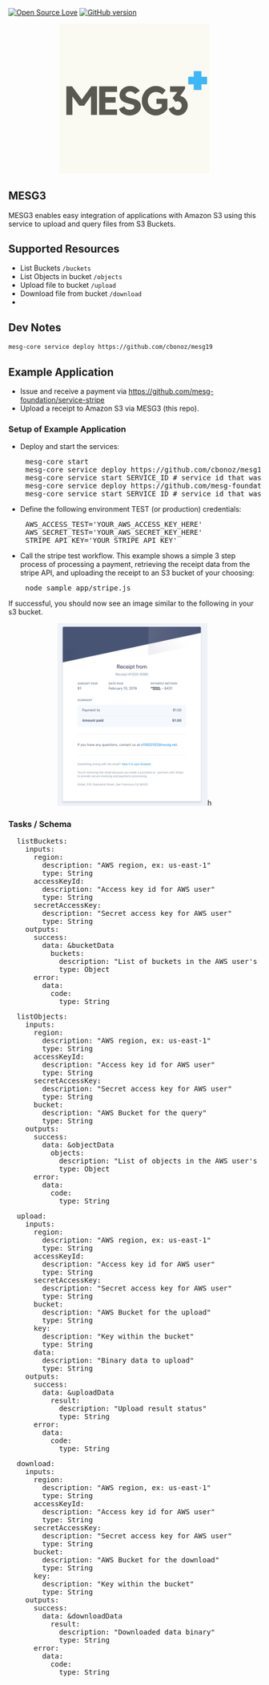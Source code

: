[![Open Source Love](https://badges.frapsoft.com/os/mit/mit.svg?v=102)](https://github.com/ellerbrock/open-source-badge/)
[![GitHub version](https://badge.fury.io/gh/boennemann%2Fbadges.svg)](http://badge.fury.io/gh/boennemann%2Fbadges)

<div align="center">
    <img width="300" src="./img/mesg3.png"/>
</div>

MESG3
---

MESG3 enables easy integration of applications with Amazon S3 using this service to upload and query files from S3 Buckets.

## Supported Resources
* List Buckets `/buckets`
* List Objects in bucket `/objects`
* Upload file to bucket `/upload`
* Download file from bucket `/download`
* 
## Dev Notes
```bash
mesg-core service deploy https://github.com/cbonoz/mesg19
```

## Example Application
* Issue and receive a payment via https://github.com/mesg-foundation/service-stripe
* Upload a receipt to Amazon S3 via MESG3 (this repo).

### Setup of Example Application

* Deploy and start the services:
<pre>
    mesg-core start
    mesg-core service deploy https://github.com/cbonoz/mesg19
    mesg-core service start SERVICE_ID # service id that was just printed after the deploy.
    mesg-core service deploy https://github.com/mesg-foundation/service-stripe
    mesg-core service start SERVICE_ID # service id that was just printed after the deploy.
</pre>

* Define the following environment TEST (or production) credentials:
<pre>
    AWS_ACCESS_TEST='YOUR_AWS_ACCESS_KEY_HERE'
    AWS_SECRET_TEST='YOUR_AWS_SECRET_KEY_HERE'
    STRIPE_API_KEY='YOUR_STRIPE_API_KEY'
</pre>

* Call the stripe test workflow. This example shows a simple 3 step process of processing a payment, retrieving the receipt data from the stripe API, and uploading the receipt to an S3 bucket of your choosing:
<pre>
    node sample_app/stripe.js
</pre>

If successful, you should now see an image similar to the following in your s3 bucket.

<div align="center">
    <img width="300" src="./img/sample_receipt.png"/>h
</div>

### Tasks / Schema

<pre>
  listBuckets:
    inputs:
      region:
        description: "AWS region, ex: us-east-1"
        type: String
      accessKeyId:
        description: "Access key id for AWS user"
        type: String
      secretAccessKey:
        description: "Secret access key for AWS user"
        type: String
    outputs:
      success:
        data: &bucketData
          buckets:
            description: "List of buckets in the AWS user's region"
            type: Object
      error:
        data:
          code:
            type: String
</pre>
<pre>
  listObjects:
    inputs:
      region:
        description: "AWS region, ex: us-east-1"
        type: String
      accessKeyId:
        description: "Access key id for AWS user"
        type: String
      secretAccessKey:
        description: "Secret access key for AWS user"
        type: String
      bucket:
        description: "AWS Bucket for the query"
        type: String
    outputs:
      success:
        data: &objectData
          objects:
            description: "List of objects in the AWS user's bucket (up to 1000 items)"
            type: Object
      error:
        data:
          code:
            type: String
</pre>
<pre>
  upload:
    inputs:
      region:
        description: "AWS region, ex: us-east-1"
        type: String
      accessKeyId:
        description: "Access key id for AWS user"
        type: String
      secretAccessKey:
        description: "Secret access key for AWS user"
        type: String
      bucket:
        description: "AWS Bucket for the upload"
        type: String
      key:
        description: "Key within the bucket"
        type: String
      data:
        description: "Binary data to upload"
        type: String
    outputs:
      success:
        data: &uploadData
          result:
            description: "Upload result status"
            type: String
      error:
        data:
          code:
            type: String
</pre>
<pre>
  download:
    inputs:
      region:
        description: "AWS region, ex: us-east-1"
        type: String
      accessKeyId:
        description: "Access key id for AWS user"
        type: String
      secretAccessKey:
        description: "Secret access key for AWS user"
        type: String
      bucket:
        description: "AWS Bucket for the download"
        type: String
      key:
        description: "Key within the bucket"
        type: String
    outputs:
      success:
        data: &downloadData
          result:
            description: "Downloaded data binary"
            type: String
      error:
        data:
          code:
            type: String
</pre>

